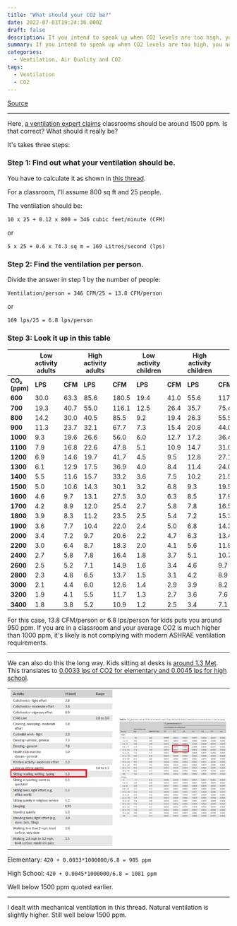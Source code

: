 ```yaml
---
title: "What should your CO2 be?"
date: 2022-07-03T19:24:38.000Z
draft: false
description: If you intend to speak up when CO2 levels are too high, you need to know when that happens. 
summary: If you intend to speak up when CO2 levels are too high, you need to know when that happens. Here, a ventilation expert claims classrooms should be around 1500 ppm. Is that correct? What should it really be?
categories:
  - Ventilation, Air Quality and CO2
tags:
  - Ventilation
  - CO2
---
```

[Source](https://twitter.com/joeyfox85/status/1543677113051582466)

---

Here, [a ventilation expert claims](https://twitter.com/mjb302/status/1433721407423328276) classrooms should be around 1500 ppm. Is that correct? What should it really be?

It's takes three steps:

### Step 1: Find out what your ventilation should be. 

You have to calculate it as shown in [this thread](https://twitter.com/joeyfox85/status/1542959661829312512).

For a classroom, I'll assume 800 sq ft and 25 people.

The ventilation should be:
```
10 x 25 + 0.12 x 800 = 346 cubic feet/minute (CFM)
```
or
``` 
5 x 25 + 0.6 x 74.3 sq m = 169 Litres/second (lps)
```

### Step 2: Find the ventilation per person. 

Divide the answer in step 1 by the number of people:

```
Ventilation/person = 346 CFM/25 = 13.8 CFM/person
```
or 
```
169 lps/25 = 6.8 lps/person
```

### Step 3: Look it up in this table

||Low activity adults||High activity adults||Low activity children||High activity children||
|-|-|-|-|-|-|-|-|-|
|**CO₂  (ppm)**|**LPS**|**CFM**|**LPS**|**CFM**|**LPS**|**CFM**|**LPS**|**CFM**|
|**600**|30.0|63.3|85.6|180.5|19.4|41.0|55.6|117.2|
|**700**|19.3|40.7|55.0|116.1|12.5|26.4|35.7|75.4|
|**800**|14.2|30.0|40.5|85.5|9.2|19.4|26.3|55.5|
|**900**|11.3|23.7|32.1|67.7|7.3|15.4|20.8|44.0|
|**1000**|9.3|19.6|26.6|56.0|6.0|12.7|17.2|36.4|
|**1100**|7.9|16.8|22.6|47.8|5.1|10.9|14.7|31.0|
|**1200**|6.9|14.6|19.7|41.7|4.5|9.5|12.8|27.1|
|**1300**|6.1|12.9|17.5|36.9|4.0|8.4|11.4|24.0|
|**1400**|5.5|11.6|15.7|33.2|3.6|7.5|10.2|21.5|
|**1500**|5.0|10.6|14.3|30.1|3.2|6.8|9.3|19.5|
|**1600**|4.6|9.7|13.1|27.5|3.0|6.3|8.5|17.9|
|**1700**|4.2|8.9|12.0|25.4|2.7|5.8|7.8|16.5|
|**1800**|3.9|8.3|11.2|23.5|2.5|5.4|7.2|15.3|
|**1900**|3.6|7.7|10.4|22.0|2.4|5.0|6.8|14.3|
|**2000**|3.4|7.2|9.7|20.6|2.2|4.7|6.3|13.4|
|**2200**|3.0|6.4|8.7|18.3|2.0|4.1|5.6|11.9|
|**2400**|2.7|5.8|7.8|16.4|1.8|3.7|5.1|10.7|
|**2600**|2.5|5.2|7.1|14.9|1.6|3.4|4.6|9.7|
|**2800**|2.3|4.8|6.5|13.7|1.5|3.1|4.2|8.9|
|**3000**|2.1|4.4|6.0|12.6|1.4|2.9|3.9|8.2|
|**3200**|1.9|4.1|5.5|11.7|1.3|2.7|3.6|7.6|
|**3400**|1.8|3.8|5.2|10.9|1.2|2.5|3.4|7.1|

For this case, 13.8 CFM/person or 6.8 lps/person for kids puts you around 950 ppm. If you are in a classroom and your average CO2 is much higher than 1000 ppm, it's likely is not complying with modern ASHRAE ventilation requirements.

---

We can also do this the long way. Kids sitting at desks is [around 1.3 Met](/tweets/calculating-ventilation-from-co2/). This translates to [0.0033 lps of CO2 for elementary and 0.0045 lps for high school](/tweets/calculating-ventilation-from-co2/). 

|||
|-|-|
|![Chart listing metabolic rates for various activities. Available in text form in the previous link](/metabolic-sitting.png)|![Large chart showing CO2 generation rates based on age, sex and metabolic rates](/co2-elementary.png)|

Elementary:
`420 + 0.0033*1000000/6.8 = 905 ppm`

High School:
`420 + 0.0045*1000000/6.8 = 1081 ppm`

Well below 1500 ppm quoted earlier.

---

I dealt with mechanical ventilation in this thread. Natural ventilation is slightly higher. Still well below 1500 ppm.